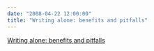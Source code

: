 ```yaml
---
date: "2008-04-22 12:00:00"
title: "Writing alone: benefits and pitfalls"
---
```


[Writing alone: benefits and pitfalls](/lemire/blog/2008/04-22-writing-alone-benefits-and-pitfalls)


